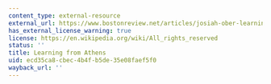 ```yaml
---
content_type: external-resource
external_url: https://www.bostonreview.net/articles/josiah-ober-learning-from-athens/
has_external_license_warning: true
license: https://en.wikipedia.org/wiki/All_rights_reserved
status: ''
title: Learning from Athens
uid: ecd35ca8-cbec-4b4f-b5de-35e08faef5f0
wayback_url: ''
---
```


